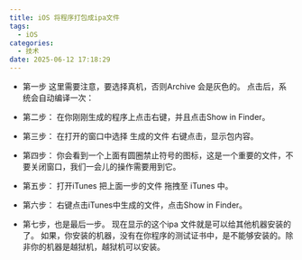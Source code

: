 ```yaml
---
title: iOS 将程序打包成ipa文件
tags:
  - iOS
categories:
  - 技术
date: 2025-06-12 17:18:29
---
```


- 第一步
这里需要注意，要选择真机，否则Archive 会是灰色的。
点击后，系统会自动编译一次：

- 第二步：
在你刚刚生成的程序上点击右键，并且点击Show in Finder。

- 第三步：
在打开的窗口中选择 生成的文件 右键点击，显示包内容。

- 第四步：
你会看到一个上面有圆圈禁止符号的图标，这是一个重要的文件，不要关闭窗口，我们一会儿的操作需要用到它。

- 第五步：
打开iTunes 把上面一步的文件 拖拽至 iTunes 中。

- 第六步：
右键点击iTunes中生成的文件，点击Show in Finder。

- 第七步，也是最后一步。
现在显示的这个ipa 文件就是可以给其他机器安装的了。 如果，你安装的机器，没有在你程序的测试证书中，是不能够安装的。除非你的机器是越狱机，越狱机可以安装。
